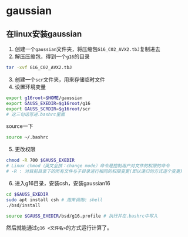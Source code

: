 # gaussian
## 在linux安装gaussian
1. 创建一个`gaussian`文件夹，将压缩包`G16_C02_AVX2.tbJ`复制进去
2. 解压压缩包，得到一个`g16`的目录
```bash
tar -xvf G16_C02_AVX2.tbJ
```
3. 创建一个`scr`文件夹，用来存储临时文件
4. 设置环境变量
```bash
export g16root=$HOME/gaussian
export GAUSS_EXEDIR=$g16root/g16
export GAUSS_SCRDIR=$g16root/scr
# 这三句话写进.bashrc里面
```
source一下
```bash
source ~/.bashrc
```
5. 更改权限
```bash
chmod -R 700 $GAUSS_EXEDIR
# Linux chmod（英文全拼：change mode）命令是控制用户对文件的权限的命令
# -R : 对目前目录下的所有文件与子目录进行相同的权限变更(即以递归的方式逐个变更)
```
6. 进入g16目录，安装csh，安装gaussian16
```bash
cd $GAUSS_EXEDIR
sudo apt install csh # 用来调用c shell
./bsd/install

source $GAUSS_EXEDIR/bsd/g16.profile # 执行并在.bashrc中写入
```
然后就能通过`g16 <文件名>`的方式运行计算了。
